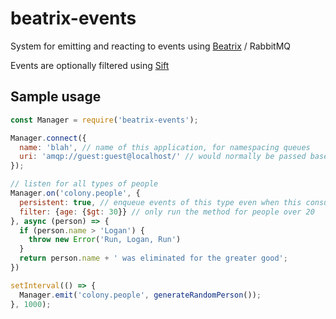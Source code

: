 # beatrix-events

System for emitting and reacting to events using [Beatrix](https://github.com/richthegeek/beatrix) / RabbitMQ

Events are optionally filtered using [Sift](https://github.com/crcn/sift.js)

## Sample usage
```javascript
const Manager = require('beatrix-events');

Manager.connect({
  name: 'blah', // name of this application, for namespacing queues
  uri: 'amqp://guest:guest@localhost/' // would normally be passed based on environment settings
});

// listen for all types of people
Manager.on('colony.people', {
  persistent: true, // enqueue events of this type even when this consumer isnt alive
  filter: {age: {$gt: 30}} // only run the method for people over 20
}, async (person) => {
  if (person.name > 'Logan') {
    throw new Error('Run, Logan, Run')
  }
  return person.name + ' was eliminated for the greater good';
})

setInterval(() => {
  Manager.emit('colony.people', generateRandomPerson());
}, 1000);
```
